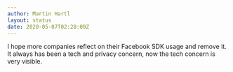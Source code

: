 ```yaml
---
author: Martin Hartl
layout: status
date: 2020-05-07T02:28:00Z
---
```

I hope more companies reflect on their Facebook SDK usage and remove it. It always has been a tech and privacy concern, now the tech concern is very visible.